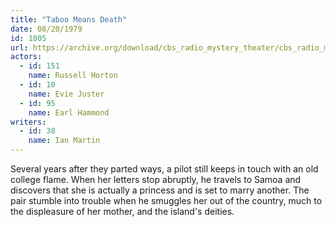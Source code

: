 ```yaml
---
title: "Taboo Means Death"
date: 08/20/1979
id: 1005
url: https://archive.org/download/cbs_radio_mystery_theater/cbs_radio_mystery_theater-1001-1050.zip/cbs_radio_mystery_theater-1001-1050%2Fcbsrmt_1005_taboo_means_death.mp3
actors:  
  - id: 151
    name: Russell Horton  
  - id: 10
    name: Evie Juster  
  - id: 95
    name: Earl Hammond
writers:  
  - id: 38
    name: Ian Martin
---
```

Several years after they parted ways, a pilot still keeps in touch with an old college flame. When her letters stop abruptly, he travels to Samoa and discovers that she is actually a princess and is set to marry another. The pair stumble into trouble when he smuggles her out of the country, much to the displeasure of her mother, and the island's deities.